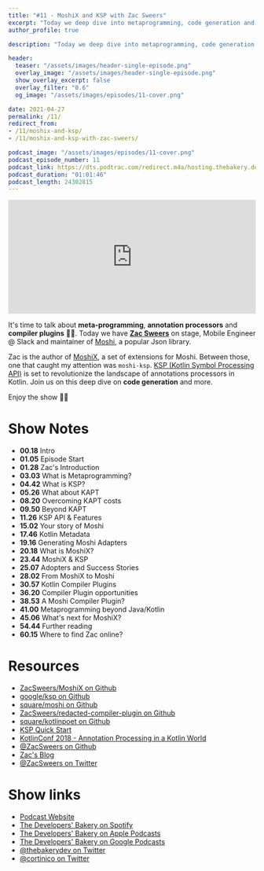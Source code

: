 ```yaml
---
title: "#11 - MoshiX and KSP with Zac Sweers"
excerpt: "Today we deep dive into metaprogramming, code generation and compiler plugins with Zac Sweers, talking about his experience with MoshiX and KSP"
author_profile: true

description: "Today we deep dive into metaprogramming, code generation and compiler plugins with Zac Sweers, talking about his experience with MoshiX and KSP"

header:
  teaser: "/assets/images/header-single-episode.png"
  overlay_image: "/assets/images/header-single-episode.png"
  show_overlay_excerpt: false
  overlay_filter: "0.6"
  og_image: "/assets/images/episodes/11-cover.png"

date: 2021-04-27
permalink: /11/
redirect_from:
- /11/moshix-and-ksp/
- /11/moshix-and-ksp-with-zac-sweers/

podcast_image: "/assets/images/episodes/11-cover.png"
podcast_episode_number: 11
podcast_link: https://dts.podtrac.com/redirect.m4a/hosting.thebakery.dev/11-thedevelopersbakery-moshix-and-ksp.m4a
podcast_duration: "01:01:46"
podcast_length: 24302815
---
```


<iframe src="https://open.spotify.com/embed/episode/1b2W8hcerDw0BSbQAvqHLK" width="100%" height="232" frameborder="0" allowtransparency="true" allow="encrypted-media"></iframe>

It's time to talk about **meta-programming**, **annotation processors** and **compiler plugins** 🧙‍♂️. Today we have [**Zac Sweers**](https://twitter.com/ZacSweers) on stage, Mobile Engineer @ Slack and maintainer of [Moshi](https://github.com/square/moshi), a popular Json library.

Zac is the author of [MoshiX](https://github.com/ZacSweers/MoshiX), a set of extensions for Moshi. Between those, one that caught my attention was `moshi-ksp`. [KSP (Kotlin Symbol Processing API)]((https://github.com/google/ksp)) is set to revolutionize the landscape of annotations processors in Kotlin. Join us on this deep dive on **code generation** and more.

Enjoy the show 👨‍🍳

# Show Notes

- **00.18** Intro
- **01.05** Episode Start
- **01.28** Zac's Introduction
- **03.03** What is Metaprogramming?
- **04.42** What is KSP?
- **05.26** What about KAPT
- **08.20** Overcoming KAPT costs
- **09.50** Beyond KAPT
- **11.26** KSP API & Features
- **15.02** Your story of Moshi
- **17.46** Kotlin Metadata
- **19.16** Generating Moshi Adapters
- **20.18** What is MoshiX?
- **23.44** MoshiX & KSP
- **25.07** Adopters and Success Stories
- **28.02** From MoshiX to Moshi
- **30.57** Kotlin Compiler Plugins
- **36.20** Compiler Plugin opportunities
- **38.53** A Moshi Compiler Plugin?
- **41.00** Metaprogramming beyond Java/Kotlin
- **45.06** What's next for MoshiX?
- **54.44** Further reading
- **60.15** Where to find Zac online?

# Resources

* <i class="fab fa-github"></i> [ZacSweers/MoshiX on Github](https://github.com/ZacSweers/MoshiX)
* <i class="fab fa-github"></i> [google/ksp on Github](https://github.com/google/ksp)
* <i class="fab fa-github"></i> [square/moshi on Github](https://github.com/square/moshi)
* <i class="fab fa-github"></i> [ZacSweers/redacted-compiler-plugin on Github](https://github.com/ZacSweers/redacted-compiler-plugin)
* <i class="fab fa-github"></i> [square/kotlinpoet on Github](https://github.com/square/kotlinpoet)
* <i class="fas fa-link"></i> [KSP Quick Start](https://github.com/google/ksp/blob/master/docs/quickstart.md)
* <i class="fab fa-youtube"></i> [KotlinConf 2018 - Annotation Processing in a Kotlin World](https://youtu.be/a2RoLFzrFG0)
* <i class="fab fa-github"></i> [@ZacSweers on Github](https://github.com/ZacSweers)
* <i class="fas fa-link"></i> [Zac's Blog](https://www.zacsweers.dev/)
* <i class="fab fa-twitter"></i> [@ZacSweers on Twitter](https://twitter.com/ZacSweers)

# Show links

* <i class="fas fa-link"></i> [Podcast Website](https://thebakery.dev)
* <i class="fab fa-spotify"></i> [The Developers' Bakery on Spotify](https://open.spotify.com/show/4jV6Yoz7D38sZJlYMzJm3k?si=AL3ske_0R_CKlEScMhYhug)
* <i class="fas fa-podcast"></i> [The Developers' Bakery on Apple Podcasts](https://podcasts.apple.com/us/podcast/the-developers-bakery/id1542849034)
* <i class="fab fa-google-play"></i> [The Developers' Bakery on Google Podcasts](https://podcasts.google.com/feed/aHR0cHM6Ly90aGViYWtlcnkuZGV2L3BvZGNhc3QueG1s)
* <i class="fab fa-twitter"></i> [@thebakerydev on Twitter](https://twitter.com/thebakerydev)
* <i class="fab fa-twitter"></i> [@cortinico on Twitter](https://twitter.com/cortinico)
